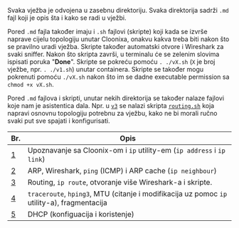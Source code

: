 Svaka vježba je odvojena u zasebnu direktoriju.
Svaka direktorija sadrži `.md` fajl koji je opis šta i kako se radi u vježbi.

Pored `.md` fajla također imaju i `.sh` fajlovi (skripte) koji kada se izvrše naprave cijelu topologiju unutar Cloonixa,
onakvu kakva treba biti nakon što se pravilno uradi vježba.
Skripte također automatski otvore i Wireshark za svaki sniffer.
Nakon što skripta završi, u terminalu će se zelenim slovima ispisati poruka "**Done**".
Skripte se pokreću pomoću `. ./vX.sh` (`X` je broj vježbe, npr. `. ./v1.sh`) unutar containera.
Skripte se također mogu pokrenuti pomoću `./vX.sh` nakon što im se dadne executable permission sa `chmod +x vX.sh`.

Pored `.md` fajlova i skripti, unutar nekih direktorija se također nalaze fajlovi koje nam je asistentica dala.
Npr. u [`v3`](./v3/) se nalazi skripta [`routing.sh`](./v3/routing.sh) koja napravi osnovnu topologiju potrebnu za vježbu,
kako ne bi morali ručno svaki put sve spajati i konfigurisati.

| Br.             | Opis
| --------------- | -------------------------------------------------------------------------------------------
| [1](./v1/v1.md) | Upoznavanje sa Cloonix-om i `ip` utility-em (`ip address` i `ip link`)
| [2](./v2/v2.md) | ARP, Wireshark, `ping` (ICMP) i ARP cache (`ip neighbour`)
| [3](./v3/v3.md) | Routing, `ip route`, otvoranje više Wireshark-a i skripte.
| [4](./v4/v4.md) | `traceroute`, `hping3`, MTU (citanje i modifikacija uz pomoc `ip` utility-a), fragmentacija
| [5](./v5/v5.md) | DHCP (konfiguacija i koristenje)
